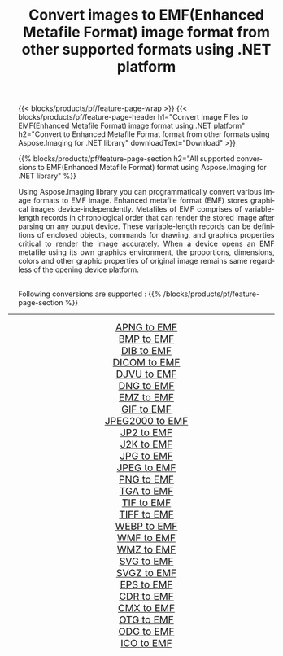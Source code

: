 ﻿---
title: Convert images to EMF(Enhanced Metafile Format) image format from other supported formats using .NET platform 
weight: 3920
url: /net/conversion/to/emf 
lang: en
langdirlevel: 2
locales: zh-hans,ja,it,ru,de,es,fr,nl,id,lt,pl,pt,vi,tr,ko,zh-hant,ar,hi,th,sv,cs,uk,he
description: Using Aspose.Imaging for .NET library it is easy to convert to EMF(Enhanced Metafile Format) from other supported image formats
---

{{< blocks/products/pf/feature-page-wrap >}}
{{< blocks/products/pf/feature-page-header h1="Convert Image Files to EMF(Enhanced Metafile Format) image format using .NET platform" h2="Convert to Enhanced Metafile Format format from other formats using Aspose.Imaging for .NET library" downloadText="Download" >}}


{{% blocks/products/pf/feature-page-section  h2="All supported conversions to EMF(Enhanced Metafile Format) format using Aspose.Imaging for .NET library" %}}
<p align=justify>Using Aspose.Imaging library you can programmatically convert various image formats to EMF image. Enhanced metafile format (EMF) stores graphical images device-independently. Metafiles of EMF comprises of variable-length records in chronological order that can render the stored image after parsing on any output device. These variable-length records can be definitions of enclosed objects, commands for drawing, and graphics properties critical to render the image accurately. When a device opens an EMF metafile using its own graphics environment, the proportions, dimensions, colors and other graphic properties of original image remains same regardless of the opening device platform.</p>
<br/>
Following conversions are supported :
{{% /blocks/products/pf/feature-page-section %}}
<div class="container-fluid productfamilypage bg-gray">
    <div class="convertypes bg-gray agp-content section">
        <div class="container">
		<hr style="margin-left:-20px;"/>
		<div class="row other-converters" style="gap: 10px;font-size: 19px;text-align:center;">
		    <div class='col-md-2 other-converter remove-lp remove-rp'><a href="/imaging/net/conversion/apng-to-emf" style="padding:15px;">APNG to EMF</a></div>
<div class='col-md-2 other-converter remove-lp remove-rp'><a href="/imaging/net/conversion/bmp-to-emf" style="padding:15px;">BMP to EMF</a></div>
<div class='col-md-2 other-converter remove-lp remove-rp'><a href="/imaging/net/conversion/dib-to-emf" style="padding:15px;">DIB to EMF</a></div>
<div class='col-md-2 other-converter remove-lp remove-rp'><a href="/imaging/net/conversion/dicom-to-emf" style="padding:15px;">DICOM to EMF</a></div>
<div class='col-md-2 other-converter remove-lp remove-rp'><a href="/imaging/net/conversion/djvu-to-emf" style="padding:15px;">DJVU to EMF</a></div>
<div class='col-md-2 other-converter remove-lp remove-rp'><a href="/imaging/net/conversion/dng-to-emf" style="padding:15px;">DNG to EMF</a></div>
<div class='col-md-2 other-converter remove-lp remove-rp'><a href="/imaging/net/conversion/emz-to-emf" style="padding:15px;">EMZ to EMF</a></div>
<div class='col-md-2 other-converter remove-lp remove-rp'><a href="/imaging/net/conversion/gif-to-emf" style="padding:15px;">GIF to EMF</a></div>
<div class='col-md-2 other-converter remove-lp remove-rp'><a href="/imaging/net/conversion/jpeg2000-to-emf" style="padding:15px;">JPEG2000 to EMF</a></div>
<div class='col-md-2 other-converter remove-lp remove-rp'><a href="/imaging/net/conversion/jp2-to-emf" style="padding:15px;">JP2 to EMF</a></div>
<div class='col-md-2 other-converter remove-lp remove-rp'><a href="/imaging/net/conversion/j2k-to-emf" style="padding:15px;">J2K to EMF</a></div>
<div class='col-md-2 other-converter remove-lp remove-rp'><a href="/imaging/net/conversion/jpg-to-emf" style="padding:15px;">JPG to EMF</a></div>
<div class='col-md-2 other-converter remove-lp remove-rp'><a href="/imaging/net/conversion/jpeg-to-emf" style="padding:15px;">JPEG to EMF</a></div>
<div class='col-md-2 other-converter remove-lp remove-rp'><a href="/imaging/net/conversion/png-to-emf" style="padding:15px;">PNG to EMF</a></div>
<div class='col-md-2 other-converter remove-lp remove-rp'><a href="/imaging/net/conversion/tga-to-emf" style="padding:15px;">TGA to EMF</a></div>
<div class='col-md-2 other-converter remove-lp remove-rp'><a href="/imaging/net/conversion/tif-to-emf" style="padding:15px;">TIF to EMF</a></div>
<div class='col-md-2 other-converter remove-lp remove-rp'><a href="/imaging/net/conversion/tiff-to-emf" style="padding:15px;">TIFF to EMF</a></div>
<div class='col-md-2 other-converter remove-lp remove-rp'><a href="/imaging/net/conversion/webp-to-emf" style="padding:15px;">WEBP to EMF</a></div>
<div class='col-md-2 other-converter remove-lp remove-rp'><a href="/imaging/net/conversion/wmf-to-emf" style="padding:15px;">WMF to EMF</a></div>
<div class='col-md-2 other-converter remove-lp remove-rp'><a href="/imaging/net/conversion/wmz-to-emf" style="padding:15px;">WMZ to EMF</a></div>
<div class='col-md-2 other-converter remove-lp remove-rp'><a href="/imaging/net/conversion/svg-to-emf" style="padding:15px;">SVG to EMF</a></div>
<div class='col-md-2 other-converter remove-lp remove-rp'><a href="/imaging/net/conversion/svgz-to-emf" style="padding:15px;">SVGZ to EMF</a></div>
<div class='col-md-2 other-converter remove-lp remove-rp'><a href="/imaging/net/conversion/eps-to-emf" style="padding:15px;">EPS to EMF</a></div>
<div class='col-md-2 other-converter remove-lp remove-rp'><a href="/imaging/net/conversion/cdr-to-emf" style="padding:15px;">CDR to EMF</a></div>
<div class='col-md-2 other-converter remove-lp remove-rp'><a href="/imaging/net/conversion/cmx-to-emf" style="padding:15px;">CMX to EMF</a></div>
<div class='col-md-2 other-converter remove-lp remove-rp'><a href="/imaging/net/conversion/otg-to-emf" style="padding:15px;">OTG to EMF</a></div>
<div class='col-md-2 other-converter remove-lp remove-rp'><a href="/imaging/net/conversion/odg-to-emf" style="padding:15px;">ODG to EMF</a></div>
<div class='col-md-2 other-converter remove-lp remove-rp'><a href="/imaging/net/conversion/ico-to-emf" style="padding:15px;">ICO to EMF</a></div>
                </div>
        </div>
    </div>
</div>
<br/>

